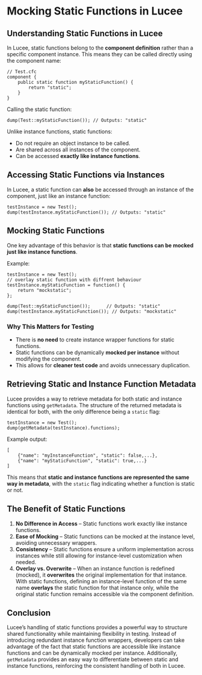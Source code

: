 <!--
{
  "title": "Mocking Static Functions",
  "id": "mocking-static-functions-lucee",
  "categories": ["lucee", "testing"],
  "description": "How to mock static functions in Lucee for better testability without unnecessary wrappers.",
  "keywords": [
    "Static Functions",
    "Mocking",
    "Unit Testing"
  ]
}
-->

# Mocking Static Functions in Lucee

## Understanding Static Functions in Lucee

In Lucee, static functions belong to the **component definition** rather than a specific component instance. This means they can be called directly using the component name:

```
// Test.cfc
component {
    public static function myStaticFunction() {
        return "static";
    }
}
```

Calling the static function:

```
dump(Test::myStaticFunction()); // Outputs: "static"
```

Unlike instance functions, static functions:

- Do not require an object instance to be called.
- Are shared across all instances of the component.
- Can be accessed **exactly like instance functions**.

## Accessing Static Functions via Instances

In Lucee, a static function can **also** be accessed through an instance of the component, just like an instance function:

```
testInstance = new Test();
dump(testInstance.myStaticFunction()); // Outputs: "static"
```

## Mocking Static Functions

One key advantage of this behavior is that **static functions can be mocked just like instance functions**.

Example:

```
testInstance = new Test();
// overlay static function with diffrent behaviour
testInstance.myStaticFunction = function() {
    return "mockstatic";
};

dump(Test::myStaticFunction());      // Outputs: "static"
dump(testInstance.myStaticFunction()); // Outputs: "mockstatic"
```

### Why This Matters for Testing

- There is **no need** to create instance wrapper functions for static functions.
- Static functions can be dynamically **mocked per instance** without modifying the component.
- This allows for **cleaner test code** and avoids unnecessary duplication.

## Retrieving Static and Instance Function Metadata

Lucee provides a way to retrieve metadata for both static and instance functions using `getMetadata`. The structure of the returned metadata is identical for both, with the only difference being a `static` flag:

```
testInstance = new Test();
dump(getMetadata(testInstance).functions);
```

Example output:

```
[
    {"name": "myInstanceFunction", "static": false,...},
    {"name": "myStaticFunction", "static": true,...}
]
```

This means that **static and instance functions are represented the same way in metadata**, with the `static` flag indicating whether a function is static or not.

## The Benefit of Static Functions

1. **No Difference in Access** – Static functions work exactly like instance functions.
2. **Ease of Mocking** – Static functions can be mocked at the instance level, avoiding unnecessary wrappers.
3. **Consistency** – Static functions ensure a uniform implementation across instances while still allowing for instance-level customization when needed.
4. **Overlay vs. Overwrite** – When an instance function is redefined (mocked), it **overwrites** the original implementation for that instance. With static functions, defining an instance-level function of the same name **overlays** the static function for that instance only, while the original static function remains accessible via the component definition.

## Conclusion

Lucee’s handling of static functions provides a powerful way to structure shared functionality while maintaining flexibility in testing. Instead of introducing redundant instance function wrappers, developers can take advantage of the fact that static functions are accessible like instance functions and can be dynamically mocked per instance. Additionally, `getMetadata` provides an easy way to differentiate between static and instance functions, reinforcing the consistent handling of both in Lucee.
